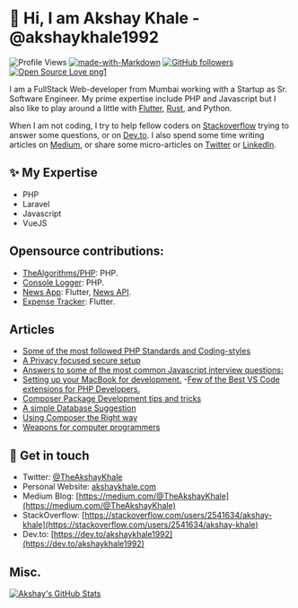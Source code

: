 # 👋  Hi, I am Akshay Khale - @akshaykhale1992

![Profile Views](https://komarev.com/ghpvc/?username=akshaykhale1992)
[![made-with-Markdown](https://img.shields.io/badge/Made%20with-Markdown-1f425f.svg)](https://github.com/akshaykhale1992)
[![GitHub followers](https://img.shields.io/github/followers/akshaykhale1992.svg?style=social&label=Follow&maxAge=2592000)](https://github.com/akshaykhale1992?tab=followers)
[![Open Source Love png1](https://badges.frapsoft.com/os/v1/open-source.png?v=103)](https://github.com/akshaykhale1992)

I am a FullStack Web-developer from Mumbai working with a Startup as Sr. Software Engineer. My prime expertise include PHP and Javascript but I also like to play around a little with [Flutter](https://flutter.dev/), [Rust](https://www.rust-lang.org/), and Python.

When I am not coding, I try to help fellow coders on [Stackoverflow](https://stackoverflow.com/users/2541634/akshay-khale) trying to answer some questions, or on [Dev.to](https://dev.to/akshaykhale1992). I also spend some time writing articles on [Medium](https://medium.com/@TheAkshayKhale), or share some micro-articles on [Twitter](https://twitter.com/TheAkshayKhale) or [LinkedIn](https://www.linkedin.com/in/theakshaykhale/).

## ✨ My Expertise
- PHP
- Laravel
- Javascript
- VueJS

## Opensource contributions:
- [TheAlgorithms/PHP](https://github.com/TheAlgorithms/PHP): PHP.
- [Console Logger](https://github.com/akshaykhale1992/console-logger): PHP.
- [News App](https://github.com/akshaykhale1992/flutter-news-app): Flutter, [News API](https://newsapi.org/).
- [Expense Tracker](https://github.com/akshaykhale1992/flutter-expense-tracker): Flutter.

## Articles
- [Some of the most followed PHP Standards and Coding-styles](https://medium.com/swlh/some-of-the-most-followed-php-standards-and-coding-styles-7abcf7d34a5e)
- [A Privacy focused secure setup](https://medium.com/peakmind/a-privacy-focused-secure-setup-481833123bc7)
- [Answers to some of the most common Javascript interview questions:](https://medium.com/peakmind/answers-to-some-of-the-most-common-javascript-interview-questions-e3a3ffccce76)
- [Setting up your MacBook for development.](https://medium.com/peakmind/setting-up-your-macbook-for-development-7f44385a7822)
-[Few of the Best VS Code extensions for PHP Developers.](https://medium.com/@TheAkshayKhale/few-of-the-best-vs-code-extensions-for-php-developers-5077680e838c)
- [Composer Package Development tips and tricks](https://medium.com/@TheAkshayKhale/composer-package-development-tricks-and-tips-89f2208426eb)
- [A simple Database Suggestion](https://medium.com/@TheAkshayKhale/a-simple-database-suggestion-dc52404e8fcc)
- [Using Composer the Right way](https://medium.com/@TheAkshayKhale/using-composer-the-right-way-5e38439dc189)
- [Weapons for computer programmers](https://medium.com/@TheAkshayKhale/weapons-for-computer-programmers-b336b6b2549a)

## 💌 Get in touch
- Twitter: [@TheAkshayKhale](https://twitter.com/TheAkshayKhale)
- Personal Website: [akshaykhale.com](http://akshaykhale.com/)
- Medium Blog: [https://medium.com/@TheAkshayKhale](https://medium.com/@TheAkshayKhale)
- StackOverflow: [https://stackoverflow.com/users/2541634/akshay-khale](https://stackoverflow.com/users/2541634/akshay-khale)
- Dev.to: [https://dev.to/akshaykhale1992](https://dev.to/akshaykhale1992)

## Misc.
[![Akshay's GitHub Stats](https://github-readme-stats.vercel.app/api?username=akshaykhale1992&show_icons=true&title_color=fff&icon_color=79ff97&text_color=9f9f9f&bg_color=151515)](https://github.com/akshaykhale1992)
